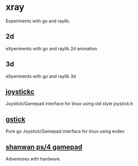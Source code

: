 # xray
Experiments with go and raylib.

## 2d
eXperiments with go and raylib 2d animation

## 3d
eXperiments with go and raylib 3d


## [joystickc](./joystickc/README.md)

Joystick/Gamepad interface for linux using old style joystick.h


## [gstick](./gstick/README.md)

Pure go Joystick/Gamepad interface for linux using evdev 

## [shanwan ps/4 gamepad](./shanwan/README.md)

Adventures with hardware.
